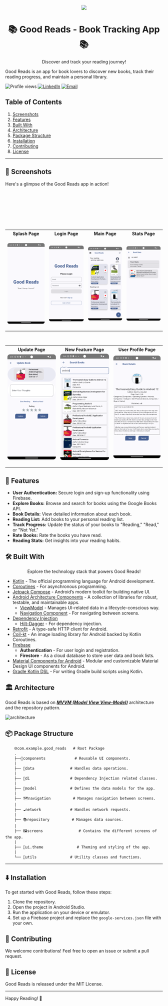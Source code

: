<p align="center">
<img src="timo9036/good_reads/Good_Reads-3ab355353379c46e6122923e574e6d76dd5a1b2c/app/src/main/res/mipmap-xxxhdpi/ic_launcher_round.webp" width="15%"/>
<h1 align="center">📚 Good Reads - Book Tracking App 📚</h1>
<p align="center">
Discover and track your reading journey!
</p>
</p>

Good Reads is an app for book lovers to discover new books, track their reading progress, and maintain a personal library.

![Profile views](https://komarev.com/ghpvc/?username=timo9036&color=green)
[![LinkedIn](https://img.shields.io/badge/-LinkedIn-blue?style=flat-square&logo=linkedin)](https://www.linkedin.com/in/timothysliu/)
[![Email](https://img.shields.io/badge/-Email-orange?style=flat-square&logo=gmail)](mailto:timo9036@hotmail.com)

## Table of Contents

1. [Screenshots](#-screenshots)
2. [Features](#-features)
3. [Built With](#-built-with)
4. [Architecture](#️-architecture)
5. [Package Structure](#-package-structure)
6. [Installation](#️-installation)
7. [Contributing](#-contributing)
8. [License](#-license)

---

## 📸 Screenshots

Here's a glimpse of the Good Reads app in action!
<table>
  <tr>
     <th>Splash Page</th>
     <th>Login Page</th>
     <th>Main Page</th>
<th>Stats Page</th>
  </tr>

  <tr>
    <td>
        <img src="Screenshot_20250922_154538.png" alt="Splash Page">
    </td>
    <td>
        <img src="Screenshot_20250922_154548.png" alt="Login Page">
    </td>
    <td>
        <img src="Screenshot_20250922_154559.png" alt="Main Page">
    </td>
<td>
        <img src="Screenshot_20250922_154610.png" alt="Stats Page">
    </td>
  </tr>

</table>

<table>
  <tr>
    <th>Update Page</th>
<th>New Feature Page</th>
<th>User Profile Page</th>
  </tr>
  <tr>
    <td>
<img src="Screenshot_20250922_154639.png" alt="Update Page">
    </td>
<td>
<img src="Screenshot_20250922_154657.png"Search Page">
    </td>
<td>
<img src="Screenshot_20250922_154714.png" alt="Details Page">
    </td>
  </tr>
</table>

## 🌟 Features

- **User Authentication:** Secure login and sign-up functionality using Firebase.
- **Explore Books:** Browse and search for books using the Google Books API.
- **Book Details:** View detailed information about each book.
- **Reading List:** Add books to your personal reading list.
- **Track Progress:** Update the status of your books to "Reading," "Read," or "Not Yet."
- **Rate Books:** Rate the books you have read.
- **Reading Stats:** Get insights into your reading habits.

## 🛠 Built With

<p align="center">
Explore the technology stack that powers Good Reads!
</p>

- [Kotlin](https://kotlinlang.org/) - The official programming language for Android development.
- [Coroutines](https://kotlinlang.org/docs/reference/coroutines-overview.html) - For asynchronous programming.
- [Jetpack Compose](https://developer.android.com/jetpack/compose) - Android’s modern toolkit for building native UI.
- [Android Architecture Components](https://developer.android.com/topic/libraries/architecture) - A collection of libraries for robust, testable, and maintainable apps.
  - [ViewModel](https://developer.android.com/topic/libraries/architecture/viewmodel) - Manages UI-related data in a lifecycle-conscious way.
  - [Navigation Component](https://developer.android.com/guide/navigation/navigation-getting-started) - For navigating between screens.
- [Dependency Injection](https://developer.android.com/training/dependency-injection)
  - [Hilt-Dagger](https://dagger.dev/hilt/) - For dependency injection.
- [Retrofit](https://square.github.io/retrofit/) - A type-safe HTTP client for Android.
- [Coil-kt](https://coil-kt.github.io/coil/) - An image loading library for Android backed by Kotlin Coroutines.
- [Firebase](https://firebase.google.com/)
    - **Authentication** - For user login and registration.
    - **Firestore** - As a cloud database to store user data and book lists.
- [Material Components for Android](https://github.com/material-components/material-components-android) - Modular and customizable Material Design UI components for Android.
- [Gradle Kotlin DSL](https://docs.gradle.org/current/userguide/kotlin_dsl.html) - For writing Gradle build scripts using Kotlin.

## 🏛️ Architecture

Good Reads is based on [***MVVM (Model View View-Model)***](https://developer.android.com/jetpack/docs/guide#recommended-app-arch) architecture and the repository pattern.

![architecture](https://developer.android.com/topic/libraries/architecture/images/final-architecture.png)

## 📦 Package Structure
```
    🌐com.example.good_reads   # Root Package
    .
    ├──🔌components             # Reusable UI components.
    |
    ├── 📁data                # Handles data operations.
    |
    ├── 💉di                  # Dependency Injection related classes.
    |
    ├── 👤model               # Defines the data models for the app.
    |
    ├── 🗺️navigation          # Manages navigation between screens.
    |
    ├── ☁️network             # Handles network requests.
    |
    ├── 📚repository          # Manages data sources.
    |
    ├── 🖼️screens                # Contains the different screens of the app.
    |
    ├── 🎨ui.theme               # Theming and styling of the app.
    |
    └── 🔧utils               # Utility classes and functions.
```
---
## ⬇️ Installation

To get started with Good Reads, follow these steps:

1. Clone the repository.
2. Open the project in Android Studio.
3. Run the application on your device or emulator.
4. Set up a Firebase project and replace the `google-services.json` file with your own.

## 🙋 Contributing

We welcome contributions! Feel free to open an issue or submit a pull request.

## 📝 License

Good Reads is released under the MIT License.

---

Happy Reading! 🎉
